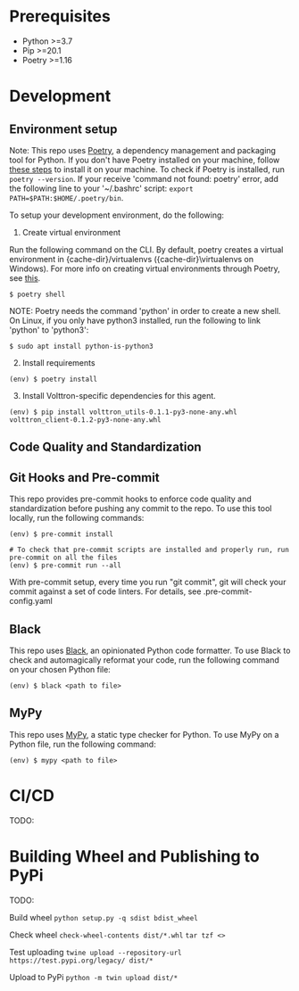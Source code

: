 # Prerequisites

* Python >=3.7
* Pip >=20.1
* Poetry >=1.16

# Development

## Environment setup

Note: This repo uses [Poetry](https://python-poetry.org/), a dependency management and packaging tool for Python. If you don't have Poetry installed on your machine, follow [these steps](https://python-poetry.org/docs/#installation) to install it on your machine.
To check if Poetry is installed, run ```poetry --version```. If your receive 'command not found: poetry' error, add the following line to your '~/.bashrc' script: ```export PATH=$PATH:$HOME/.poetry/bin```.

To setup your development environment, do the following:

1. Create virtual environment

Run the following command on the CLI. By default, poetry creates a virtual environment in {cache-dir}/virtualenvs
({cache-dir}\virtualenvs on Windows). For more info on creating virtual environments through Poetry, see [this](https://python-poetry.org/docs/basic-usage/#using-your-virtual-environment).

```shell
$ poetry shell
```

NOTE: Poetry needs the command 'python' in order to create a new shell. On Linux, if you only have python3 installed, run the following to link 'python' to 'python3':
```shell
$ sudo apt install python-is-python3
```

2. Install requirements

```shell
(env) $ poetry install
```


3. Install Volttron-specific dependencies for this agent.

```shell
(env) $ pip install volttron_utils-0.1.1-py3-none-any.whl volttron_client-0.1.2-py3-none-any.whl
```


## Code Quality and Standardization

## Git Hooks and Pre-commit

This repo provides pre-commit hooks to enforce code quality and standardization before pushing any commit to the repo. To use this tool locally,
run the following commands:

```shell
(env) $ pre-commit install

# To check that pre-commit scripts are installed and properly run, run pre-commit on all the files
(env) $ pre-commit run --all
```

With pre-commit setup, every time you run "git commit", git will check your commit against a set of code linters. For details, see .pre-commit-config.yaml

## Black

This repo uses [Black](https://pypi.org/project/black/), an opinionated Python code formatter. To use Black to check and automagically reformat your code,
run the following command on your chosen Python file:

```shell
(env) $ black <path to file>
```

## MyPy

This repo uses [MyPy](https://mypy.readthedocs.io/en/stable/), a static type checker for Python. To use MyPy on a Python file, run the following command:
```shell
(env) $ mypy <path to file>
```

# CI/CD

TODO:

# Building Wheel and Publishing to PyPi

TODO:

Build wheel
```python setup.py -q sdist bdist_wheel```

Check wheel
```check-wheel-contents dist/*.whl```
```tar tzf <>```

Test uploading
```twine upload --repository-url https://test.pypi.org/legacy/ dist/*```

Upload to PyPi
```python -m twin upload dist/*```
